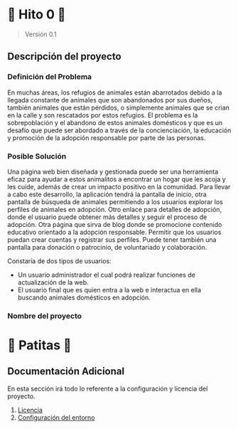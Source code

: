 # :pushpin: Hito 0 :pushpin:

> Versión 0.1

## Descripción del proyecto

### Definición del Problema

En muchas áreas, los refugios de animales están abarrotados debido a la llegada constante de animales que son abandonados por sus dueños, también animales que están pérdidos, o simplemente animales que se crian en la calle y son rescatados por estos refugios. El problema es la sobrepoblación y el abandono de estos animales domésticos y que es un desafío que puede ser abordado a través de la concienciación, la educación y promoción de la adopción responsable por parte de las personas.

### Posible Solución

Una página web bien diseñada y gestionada puede ser una herramienta eficaz para ayudar a estos animalitos a encontrar un hogar que les acoja y les cuide, además de crear un impacto positivo en la comunidad. Para llevar a cabo este desarrollo, la aplicación tendrá la pantalla de inicio, otra pantalla de búsqueda de animales permitiendo a los usuarios explorar los perfiles de animales en adopción. Otro enlace para detalles de adopción, donde el usuario puede obtener más detalles y seguir el proceso de adopción. Otra página que sirva de blog donde se promocione contenido educativo orientado a la adopción responsable. Permitir que los usuarios puedan crear cuentas y registrar sus perfiles. Puede tener también una pantalla para donación o patrocinio, de voluntariado y colaboración.

Constaría de dos tipos de usuarios:

- Un usuario administrador el cual podrá realizar funciones de actualización de la web.
- El usuario final que es quien entra a la web e interactua en ella buscando animales domésticos en adopción.

### Nombre del proyecto

# :book: Patitas :book:

<a name="Additional"></a>

## Documentación Adicional

En esta sección irá todo lo referente a la configuración y licencia del proyecto.

1. [Licencia](/LICENSE)
2. [Configuración del entorno](/)
